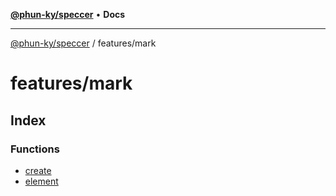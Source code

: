 [**@phun-ky/speccer**](../../README.md) • **Docs**

***

[@phun-ky/speccer](../../README.md) / features/mark

# features/mark

## Index

### Functions

- [create](functions/create.md)
- [element](functions/element.md)
